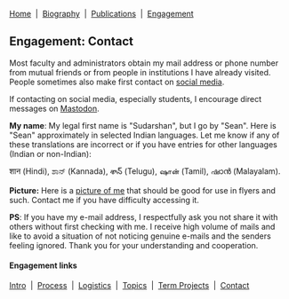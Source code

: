 [Home](/)&nbsp;&nbsp;\|&nbsp;&nbsp;[Biography](/bio)&nbsp;&nbsp;\|&nbsp;&nbsp;[Publications](/pubs)&nbsp;&nbsp;\|&nbsp;&nbsp;[Engagement](/engagement/)

## Engagement: Contact

Most faculty and administrators obtain my mail address or phone number from mutual friends or from people
in institutions I have already visited. People sometimes also make first contact on [social media](/#social).

If contacting on social media, especially students, I encourage direct messages on [Mastodon](https://hachyderm.io/@smurthys).

**My name**: My legal first name is "Sudarshan", but I go by "Sean". Here is "Sean" approximately in
selected Indian languages. Let me know if any of these translations are incorrect or if you have entries
for other languages (Indian or non-Indian):

शान (Hindi), ಶಾನ್ (Kannada), శాన్ (Telugu), ஷான் (Tamil), ഷാൻ (Malayalam).

**Picture:** Here is a [picture of me](/images/BSSVCUPDN.jpg) that should be good for use in flyers 
and such. Contact me if you have difficulty accessing it.

**PS**: If you have my e-mail address, I respectfully ask you not share it with others without
first checking with me. I receive high volume of mails and like to avoid a situation of not noticing 
genuine e-mails and the senders feeling ignored. Thank you for your understanding and cooperation. 

#### Engagement links

[Intro](/engagement/)&nbsp;&nbsp;\|&nbsp;&nbsp;[Process](process)&nbsp;&nbsp;\|&nbsp;&nbsp;[Logistics](logistics)&nbsp;&nbsp;\|&nbsp;&nbsp;[Topics](topics)&nbsp;&nbsp;\|&nbsp;&nbsp;[Term Projects](term-projects)&nbsp;&nbsp;\|&nbsp;&nbsp;[Contact](contact)
